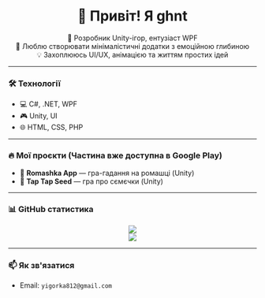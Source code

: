 <h1 align="center">👋 Привіт! Я ghnt</h1>

<p align="center">
  🌼 Розробник Unity-ігор, ентузіаст WPF <br>
  🧠 Люблю створювати мінімалістичні додатки з емоційною глибиною <br>
  💡 Захоплююсь UI/UX, анімацією та життям простих ідей
</p>

---

### 🛠️ Технології
- 💻 C#, .NET, WPF
- 🎮 Unity, UI
- 🌐 HTML, CSS, PHP

---

### 🔥 Мої проєкти (Частина вже доступна в Google Play)
- 🌼 **Romashka App** — гра-гадання на ромашці (Unity)
- 🧩 **Tap Tap Seed** — гра про сємєчки (Unity)

---

### 📊 GitHub статистика

<p align="center">
  <img src="https://github-readme-stats.vercel.app/api?username=ghnt&show_icons=true&theme=tokyonight" />
  <br />
  <img src="https://github-readme-stats.vercel.app/api/top-langs/?username=ghnt&layout=compact&theme=tokyonight" />
</p>

---

### 📫 Як зв'язатися
- Email: `yigorka812@gmail.com`

